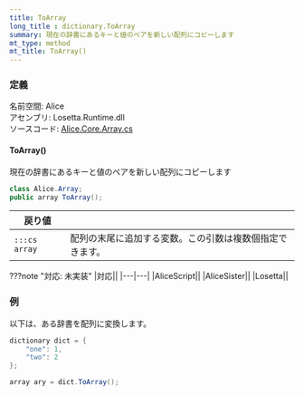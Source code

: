 ```yaml
---
title: ToArray
long_title : dictionary.ToArray
summary: 現在の辞書にあるキーと値のペアを新しい配列にコピーします
mt_type: method
mt_title: ToArray()
---
```


### 定義
名前空間: Alice<br/>
アセンブリ: Losetta.Runtime.dll<br/>
ソースコード: [Alice.Core.Array.cs](https://github.com/WSOFT-Project/Losetta/blob/master/Losetta.Runtime/Core/Extension/Alice.Core.Array.cs)

#### ToArray()

現在の辞書にあるキーと値のペアを新しい配列にコピーします

```cs title="AliceScript"
class Alice.Array;
public array ToArray();
```

|戻り値| |
|-|-|
|`:::cs array`|配列の末尾に追加する変数。この引数は複数個指定できます。|

???note "対応: 未実装"
    |対応||
    |---|---|
    |AliceScript||
    |AliceSister||
    |Losetta||

### 例
以下は、ある辞書を配列に変換します。

```cs title="AliceScript"
dictionary dict = {
    "one": 1,
    "two": 2
};

array ary = dict.ToArray();
```